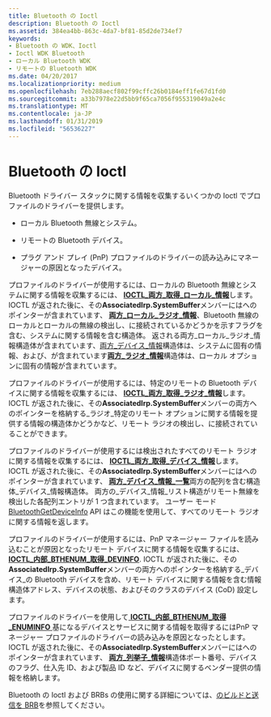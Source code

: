 ```yaml
---
title: Bluetooth の Ioctl
description: Bluetooth の Ioctl
ms.assetid: 384ea4bb-863c-4da7-bf81-85d2de734ef7
keywords:
- Bluetooth の WDK、Ioctl
- Ioctl WDK Bluetooth
- ローカル Bluetooth WDK
- リモートの Bluetooth WDK
ms.date: 04/20/2017
ms.localizationpriority: medium
ms.openlocfilehash: 7eb288aecf802f99cffc26b0184eff1fe67d1fd0
ms.sourcegitcommit: a33b7978e22d5bb9f65ca7056f955319049a2e4c
ms.translationtype: MT
ms.contentlocale: ja-JP
ms.lasthandoff: 01/31/2019
ms.locfileid: "56536227"
---
```

# <a name="bluetooth-ioctls"></a>Bluetooth の Ioctl


Bluetooth ドライバー スタックに関する情報を収集するいくつかの Ioctl でプロファイルのドライバーを提供します。

-   ローカル Bluetooth 無線とシステム。

-   リモートの Bluetooth デバイス。

-   プラグ アンド プレイ (PnP) プロファイルのドライバーの読み込みにマネージャーの原因となったデバイス。

プロファイルのドライバーが使用するには、ローカルの Bluetooth 無線とシステムに関する情報を収集するには、 [ **IOCTL\_両方\_取得\_ローカル\_情報**](https://msdn.microsoft.com/library/windows/hardware/ff536684)します。 IOCTL が返された後に、その**AssociatedIrp.SystemBuffer**メンバーにはへのポインターが含まれています、 [**両方\_ローカル\_ラジオ\_情報**](https://msdn.microsoft.com/library/windows/hardware/ff536644)、Bluetooth 無線のローカルとローカルの無線の検出し、に接続されているかどうかを示すフラグを含む、システムに関する情報を含む構造体。 返される両方\_ローカル\_ラジオ\_情報構造体が含まれています、[両方\_デバイス\_情報](https://go.microsoft.com/fwlink/p/?linkid=50713)構造体は、システムに固有の情報、および、が含まれています[**両方\_ラジオ\_情報**](https://msdn.microsoft.com/library/windows/hardware/ff536646)構造体は、ローカル オプションに固有の情報が含まれています。

プロファイルのドライバーが使用するには、特定のリモートの Bluetooth デバイスに関する情報を収集するには、 [ **IOCTL\_両方\_取得\_ラジオ\_情報**](https://msdn.microsoft.com/library/windows/hardware/ff536685)します。 IOCTL が返された後に、その**AssociatedIrp.SystemBuffer**メンバーの両方へのポインターを格納する\_ラジオ\_特定のリモート オプションに関する情報を提供する情報の構造体かどうかなど、リモート ラジオの検出し、に接続されていることができます。

プロファイルのドライバーが使用するには検出されたすべてのリモート ラジオに関する情報を収集するには、 [ **IOCTL\_両方\_取得\_デバイス\_情報**](https://msdn.microsoft.com/library/windows/hardware/ff536683)します。 IOCTL が返された後に、その**AssociatedIrp.SystemBuffer**メンバーにはへのポインターが含まれています、 [**両方\_デバイス\_情報\_一覧**](https://msdn.microsoft.com/library/windows/hardware/ff536642)両方の配列を含む構造体\_デバイス\_情報構造体。 両方の\_デバイス\_情報\_リスト構造がリモート無線を検出した各配列エントリが 1 つ含まれています。 ユーザー モード[BluetoothGetDeviceInfo](https://go.microsoft.com/fwlink/p/?linkid=74493) API はこの機能を使用して、すべてのリモート ラジオに関する情報を返します。

プロファイルのドライバーが使用するには、PnP マネージャー ファイルを読み込むことが原因となったリモート デバイスに関する情報を収集するには、 [ **IOCTL\_内部\_BTHENUM\_取得\_DEVINFO**](https://msdn.microsoft.com/library/windows/hardware/ff536748). IOCTL が返された後に、その**AssociatedIrp.SystemBuffer**メンバーの両方へのポインターを格納する\_デバイス\_の Bluetooth デバイスを含め、リモート デバイスに関する情報を含む情報構造体アドレス、デバイスの状態、およびそのクラスのデバイス (CoD) 設定します。

プロファイルのドライバーを使用して[ **IOCTL\_内部\_BTHENUM\_取得\_ENUMINFO** ](https://msdn.microsoft.com/library/windows/hardware/ff536750)基になるデバイスとサービスに関する情報を取得するにはPnP マネージャー プロファイルのドライバーの読み込みを原因となったとします。 IOCTL が返された後に、その**AssociatedIrp.SystemBuffer**メンバーにはへのポインターが含まれています、 [**両方\_列挙子\_情報**](https://msdn.microsoft.com/library/windows/hardware/ff536643)構造体ポート番号、デバイスのフラグ、仕入先 ID、および製品 ID など、デバイスに関するベンダー提供の情報を格納します。

Bluetooth の Ioctl および BRBs の使用に関する詳細については、[のビルドと送信を BRB](building-and-sending-a-brb.md)を参照してください。

 

 





